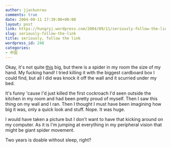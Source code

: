 ```yaml
---
author: jjackunrau
comments: true
date: 2004-09-11 17:39:00+00:00
layout: post
link: https://hungryj.wordpress.com/2004/09/11/seriously-follow-the-link/
slug: seriously-follow-the-link
title: seriously, follow the link
wordpress_id: 248
categories:
- 中国
---
```


Okay, it's not quite [this](http://www.penny-arcade.com/view.php3?date=2002-06-07&res=l) big, but there is a spider in my room the size of my hand.  My fucking hand!  I tried killing it with the biggest cardboard box I could find, but all I did was knock it off the wall and it scurried under my bed.  
  

  
It's funny 'cause I'd just killed the first cockroach I'd seen outside the kitchen in my room and had been pretty proud of myself.  Then I saw this thing on my wall and I ran.  Then I thought I must have been imagining how big it was, only a quick look and stuff.  Nope.  It was huge.  
  

  
I would have taken a picture but I don't want to have that kicking around on my computer.  As it is I'm jumping at everything in my peripheral vision that might be giant spider movement.
  

  
Two years is doable without sleep, right?
